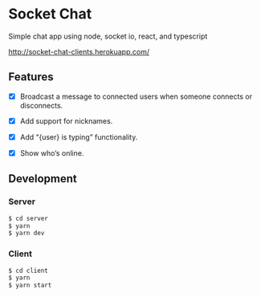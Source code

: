 # Socket Chat

Simple chat app using node, socket io, react, and typescript

http://socket-chat-clients.herokuapp.com/

## Features

- [x] Broadcast a message to connected users when someone connects or disconnects.

- [x] Add support for nicknames.

- [x] Add “{user} is typing” functionality.

- [x] Show who’s online.

## Development

### Server

```bash
$ cd server
$ yarn
$ yarn dev
```

### Client

```bash
$ cd client
$ yarn
$ yarn start
```
